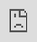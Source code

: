 ```yaml
---
date created: 2022-07-03
date modified: 2022-07-14
---
```


up:: [[☘️ 花园导览 🍀]]

<iframe border=0 frameborder=0 src="https://slides.oldwinter.top/" allow="fullscreen" style="position: absolute; top: 0px; left: 0px; height: 100%; width: 100%; z-index: 999;"></iframe>
